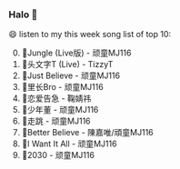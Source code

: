 

### Halo 👋

😄 listen to my this week song list of top 10:

0. 🌈Jungle (Live版) - 顽童MJ116
1. 🌈头文字T (Live) - TizzyT
2. 🌈Just Believe - 顽童MJ116
3. 🌈里长Bro - 顽童MJ116
4. 🌈恋爱告急 - 鞠婧祎
5. 🌈少年董 - 顽童MJ116
6. 🌈走跳 - 顽童MJ116
7. 🌈Better Believe - 陳嘉唯/頑童MJ116
8. 🌈I Want It All - 顽童MJ116
9. 🌈2030 - 顽童MJ116

